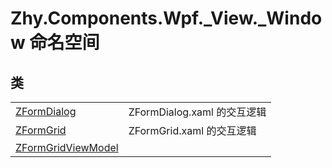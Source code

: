 # Zhy.Components.Wpf._View._Window 命名空间






## 类
<table>
<tr>
<td><a href="bea6cc6d-a0e1-958b-d080-27097498e02e">ZFormDialog</a></td>
<td>ZFormDialog.xaml 的交互逻辑</td></tr>
<tr>
<td><a href="9af4d888-c97e-2767-8fa8-c8c814577091">ZFormGrid</a></td>
<td>ZFormGrid.xaml 的交互逻辑</td></tr>
<tr>
<td><a href="cebb6e7f-7c53-4a0e-ca96-f10e4efa3202">ZFormGridViewModel</a></td>
<td> </td></tr>
</table>